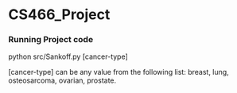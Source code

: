 # CS466_Project

### Running Project code
python src/Sankoff.py [cancer-type]

[cancer-type] can be any value from the following list: breast, lung, osteosarcoma, ovarian, prostate.